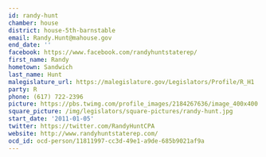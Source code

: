 ```yaml
---
id: randy-hunt
chamber: house
district: house-5th-barnstable
email: Randy.Hunt@mahouse.gov
end_date: ''
facebook: https://www.facebook.com/randyhuntstaterep/
first_name: Randy
hometown: Sandwich
last_name: Hunt
malegislature_url: https://malegislature.gov/Legislators/Profile/R_H1
party: R
phone: (617) 722-2396
picture: https://pbs.twimg.com/profile_images/2184267636/image_400x400.jpg
square_picture: /img/legislators/square-pictures/randy-hunt.jpg
start_date: '2011-01-05'
twitter: https://twitter.com/RandyHuntCPA
website: http://www.randyhuntstaterep.com/
ocd_id: ocd-person/11811997-cc3d-49e1-a9de-685b9021af9a
---
```


